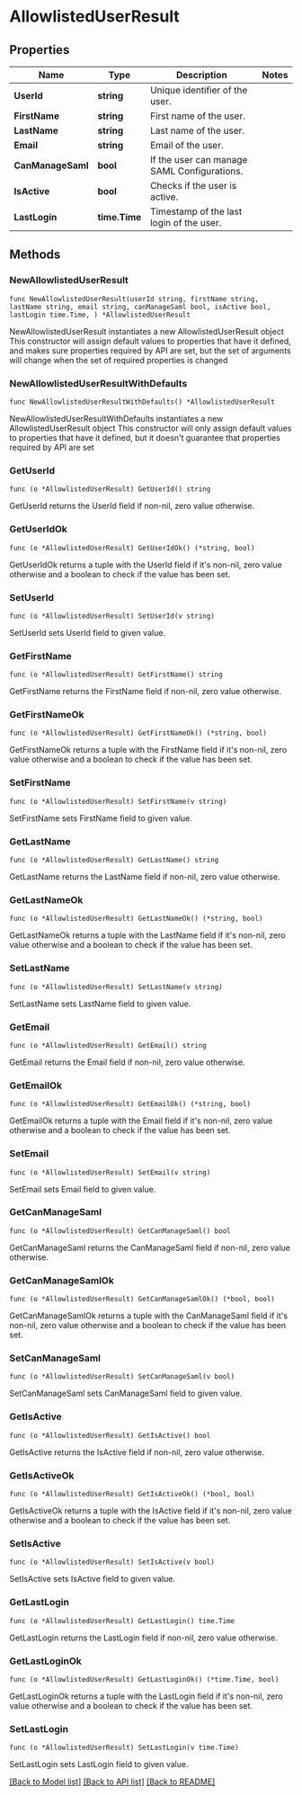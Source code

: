 # AllowlistedUserResult

## Properties

Name | Type | Description | Notes
------------ | ------------- | ------------- | -------------
**UserId** | **string** | Unique identifier of the user. | 
**FirstName** | **string** | First name of the user. | 
**LastName** | **string** | Last name of the user. | 
**Email** | **string** | Email of the user. | 
**CanManageSaml** | **bool** | If the user can manage SAML Configurations. | 
**IsActive** | **bool** | Checks if the user is active. | 
**LastLogin** | **time.Time** | Timestamp of the last login of the user. | 

## Methods

### NewAllowlistedUserResult

`func NewAllowlistedUserResult(userId string, firstName string, lastName string, email string, canManageSaml bool, isActive bool, lastLogin time.Time, ) *AllowlistedUserResult`

NewAllowlistedUserResult instantiates a new AllowlistedUserResult object
This constructor will assign default values to properties that have it defined,
and makes sure properties required by API are set, but the set of arguments
will change when the set of required properties is changed

### NewAllowlistedUserResultWithDefaults

`func NewAllowlistedUserResultWithDefaults() *AllowlistedUserResult`

NewAllowlistedUserResultWithDefaults instantiates a new AllowlistedUserResult object
This constructor will only assign default values to properties that have it defined,
but it doesn't guarantee that properties required by API are set

### GetUserId

`func (o *AllowlistedUserResult) GetUserId() string`

GetUserId returns the UserId field if non-nil, zero value otherwise.

### GetUserIdOk

`func (o *AllowlistedUserResult) GetUserIdOk() (*string, bool)`

GetUserIdOk returns a tuple with the UserId field if it's non-nil, zero value otherwise
and a boolean to check if the value has been set.

### SetUserId

`func (o *AllowlistedUserResult) SetUserId(v string)`

SetUserId sets UserId field to given value.


### GetFirstName

`func (o *AllowlistedUserResult) GetFirstName() string`

GetFirstName returns the FirstName field if non-nil, zero value otherwise.

### GetFirstNameOk

`func (o *AllowlistedUserResult) GetFirstNameOk() (*string, bool)`

GetFirstNameOk returns a tuple with the FirstName field if it's non-nil, zero value otherwise
and a boolean to check if the value has been set.

### SetFirstName

`func (o *AllowlistedUserResult) SetFirstName(v string)`

SetFirstName sets FirstName field to given value.


### GetLastName

`func (o *AllowlistedUserResult) GetLastName() string`

GetLastName returns the LastName field if non-nil, zero value otherwise.

### GetLastNameOk

`func (o *AllowlistedUserResult) GetLastNameOk() (*string, bool)`

GetLastNameOk returns a tuple with the LastName field if it's non-nil, zero value otherwise
and a boolean to check if the value has been set.

### SetLastName

`func (o *AllowlistedUserResult) SetLastName(v string)`

SetLastName sets LastName field to given value.


### GetEmail

`func (o *AllowlistedUserResult) GetEmail() string`

GetEmail returns the Email field if non-nil, zero value otherwise.

### GetEmailOk

`func (o *AllowlistedUserResult) GetEmailOk() (*string, bool)`

GetEmailOk returns a tuple with the Email field if it's non-nil, zero value otherwise
and a boolean to check if the value has been set.

### SetEmail

`func (o *AllowlistedUserResult) SetEmail(v string)`

SetEmail sets Email field to given value.


### GetCanManageSaml

`func (o *AllowlistedUserResult) GetCanManageSaml() bool`

GetCanManageSaml returns the CanManageSaml field if non-nil, zero value otherwise.

### GetCanManageSamlOk

`func (o *AllowlistedUserResult) GetCanManageSamlOk() (*bool, bool)`

GetCanManageSamlOk returns a tuple with the CanManageSaml field if it's non-nil, zero value otherwise
and a boolean to check if the value has been set.

### SetCanManageSaml

`func (o *AllowlistedUserResult) SetCanManageSaml(v bool)`

SetCanManageSaml sets CanManageSaml field to given value.


### GetIsActive

`func (o *AllowlistedUserResult) GetIsActive() bool`

GetIsActive returns the IsActive field if non-nil, zero value otherwise.

### GetIsActiveOk

`func (o *AllowlistedUserResult) GetIsActiveOk() (*bool, bool)`

GetIsActiveOk returns a tuple with the IsActive field if it's non-nil, zero value otherwise
and a boolean to check if the value has been set.

### SetIsActive

`func (o *AllowlistedUserResult) SetIsActive(v bool)`

SetIsActive sets IsActive field to given value.


### GetLastLogin

`func (o *AllowlistedUserResult) GetLastLogin() time.Time`

GetLastLogin returns the LastLogin field if non-nil, zero value otherwise.

### GetLastLoginOk

`func (o *AllowlistedUserResult) GetLastLoginOk() (*time.Time, bool)`

GetLastLoginOk returns a tuple with the LastLogin field if it's non-nil, zero value otherwise
and a boolean to check if the value has been set.

### SetLastLogin

`func (o *AllowlistedUserResult) SetLastLogin(v time.Time)`

SetLastLogin sets LastLogin field to given value.



[[Back to Model list]](../README.md#documentation-for-models) [[Back to API list]](../README.md#documentation-for-api-endpoints) [[Back to README]](../README.md)


